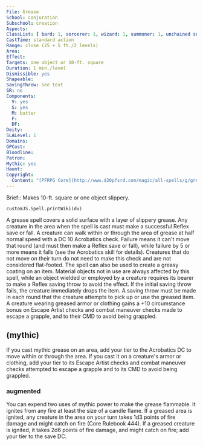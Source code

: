 ```yaml
---
File: Grease
School: conjuration
Subschool: creation
Aspects: 
ClassList: { bard: 1, sorcerer: 1, wizard: 1, summoner: 1, unchained summoner: 1, magus: 1, mesmerist: 1 }
CastTime: standard action
Range: close (25 + 5 ft./2 levels)
Area: 
Effect: 
Targets: one object or 10-ft. square
Duration: 1 min./level
Dismissible: yes
Shapeable: 
SavingThrow: see text
SR: no
Components:
  V: yes
  S: yes
  M: butter
  F: 
  DF: 
Deity: 
SLALevel: 1
Domains: 
GPCost: 
Bloodline: 
Patron: 
Mythic: yes
Haunt: 
Copyright:
  Content: "[PFRPG Core](http://www.d20pfsrd.com/magic/all-spells/g/grease)"
---
```

Brief:: Makes 10-ft. square or one object slippery.

```dataviewjs
customJS.Spell.printWiki(dv)
```

A grease spell covers a solid surface with a layer of slippery grease. Any creature in the area when the spell is cast must make a successful Reflex save or fall. A creature can walk within or through the area of grease at half normal speed with a DC 10 Acrobatics check. Failure means it can't move that round (and must then make a Reflex save or fall), while failure by 5 or more means it falls (see the Acrobatics skill for details). Creatures that do not move on their turn do not need to make this check and are not considered flat-footed.  The spell can also be used to create a greasy coating on an item.  Material objects not in use are always affected by this spell, while an object wielded or employed by a creature requires its bearer to make a Reflex saving throw to avoid the effect. If the initial saving throw fails, the creature immediately drops the item. A saving throw must be made in each round that the creature attempts to pick up or use the greased item. A creature wearing greased armor or clothing gains a +10 circumstance bonus on Escape Artist checks and combat maneuver checks made to escape a grapple, and to their CMD to avoid being grappled.


## (mythic)

If you cast mythic grease on an area, add your tier to the Acrobatics DC to move within or through the area. If you cast it on a creature's armor or clothing, add your tier to its Escape Artist checks and combat maneuver checks attempted to escape a grapple and to its CMD to avoid being grappled.


### augmented

You can expend two uses of mythic power to make the grease flammable. It ignites from any fire at least the size of a candle flame. If a greased area is ignited, any creature in the area on your turn takes 1d3 points of fire damage and might catch on fire (Core Rulebook 444). If a greased creature is ignited, it takes 2d6 points of fire damage, and might catch on fire; add your tier to the save DC.
